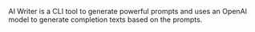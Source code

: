 AI Writer is a CLI tool to generate powerful prompts and uses an OpenAI model to generate completion texts based on the prompts.

